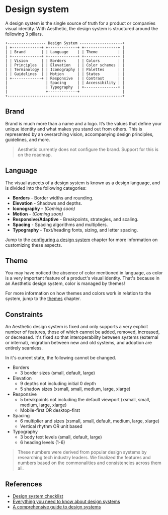 # Design system

A design system is the single source of truth for a product or companies visual identity. With
Aesthetic, the design system is structured around the following 3 pillars.

```
+----------------- Design System -------------------+
| +-------------+ +-------------+ +---------------+ |
| | Brand       | | Language    | | Theme         | |
| +-------------+ +-------------+ +---------------+ |
| | Vision      | | Borders     | | Colors        | |
| | Principles  | | Elevation   | | Color schemes | |
| | Terminology | | Iconography | | Palettes      | |
| | Guidelines  | | Motion      | | States        | |
| +-------------+ | Responsive  | | Contrast      | |
|                 | Spacing     | | Accessibility | |
|                 | Typography  | +---------------+ |
|                 +-------------+                   |
+---------------------------------------------------+
```

## Brand

Brand is much more than a name and a logo. It’s the values that define your unique identity and what
makes you stand out from others. This is represented by an overarching vision, accompanying design
principles, guidelines, and more.

> Aesthetic currently does not configure the brand. Support for this is on the roadmap.

## Language

The visual aspects of a design system is known as a design language, and is divided into the
following categories:

- **Borders** - Border widths and rounding.
- **Elevation** - Shadows and depths.
- **Iconography** - _(Coming soon)_
- **Motion** - _(Coming soon)_
- **Responsive/Adaptive** - Breakpoints, strategies, and scaling.
- **Spacing** - Spacing algorithms and multipliers.
- **Typography** - Text/heading fonts, sizing, and letter spacing.

Jump to the [configuring a design system](../config-system.md) chapter for more information on
customizing these aspects.

## Theme

You may have noticed the absence of color mentioned in language, as color is a very important
feature of a product's visual identity. That's because in an Aesthetic design system, color is
managed by themes!

For more information on how themes and colors work in relation to the system, jump to the
[themes](./themes.md) chapter.

## Constraints

An Aesthetic design system is fixed and only supports a very explicit number of features, those of
which cannot be added, removed, increased, or decreased. It's fixed so that interoperability between
systems (external or internal), migration between new and old systems, and adoption are entirely
seamless.

In it's current state, the following cannot be changed.

- Borders
  - 3 border sizes (small, default, large)
- Elevation
  - 9 depths not including initial 0 depth
  - 5 shadow sizes (xsmall, small, medium, large, xlarge)
- Responsive
  - 5 breakpoints not including the default viewport (xsmall, small, medium, large, xlarge)
  - Mobile-first OR desktop-first
- Spacing
  - 6 multiplier and sizes (xsmall, small, default, medium, large, xlarge)
  - Vertical rhythm OR unit based
- Typography
  - 3 body text levels (small, default, large)
  - 6 heading levels (1-6)

> These numbers were derived from popular design systems by researching tech industry leaders. We
> finalized the features and numbers based on the commonalities and consistencies across them all.

## References

- [Design system checklist](https://designsystemchecklist.com/)
- [Everything you need to know about design systems](https://uxdesign.cc/everything-you-need-to-know-about-design-systems-54b109851969)
- [A comprehensive guide to design systems](https://www.invisionapp.com/inside-design/guide-to-design-systems/)
